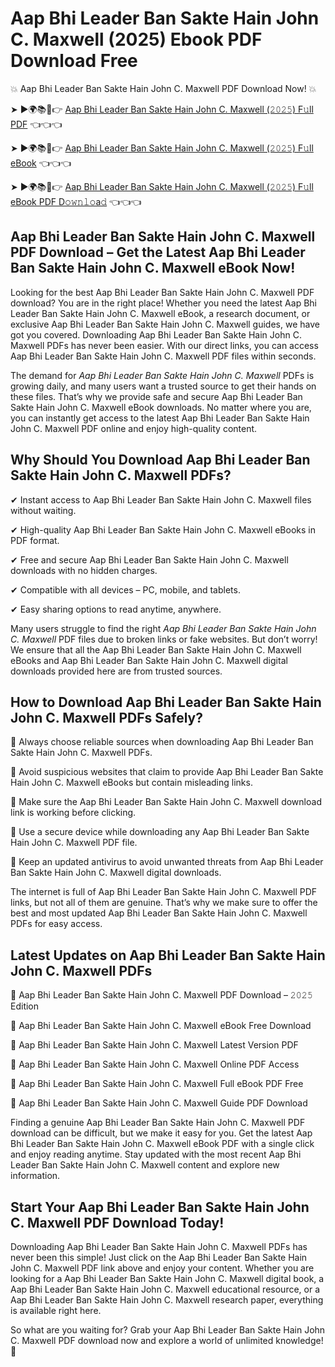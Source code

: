 # Aap Bhi Leader Ban Sakte Hain John C. Maxwell (2025) Ebook PDF Download Free

💥 Aap Bhi Leader Ban Sakte Hain John C. Maxwell PDF Download Now! 💥

➤ ►🌍📚📱👉 [Aap Bhi Leader Ban Sakte Hain John C. Maxwell (𝟸𝟶𝟸𝟻) F𝚞ll PDF](https://getpdf.xyz/aap-bhi-leader-ban-sakte-hain-john-c.-maxwell) 👈👈👈


➤ ►🌍📚📱👉 [Aap Bhi Leader Ban Sakte Hain John C. Maxwell (𝟸𝟶𝟸𝟻) F𝚞ll eBook](https://getpdf.xyz/aap-bhi-leader-ban-sakte-hain-john-c.-maxwell) 👈👈👈


➤ ►🌍📚📱👉 [Aap Bhi Leader Ban Sakte Hain John C. Maxwell (𝟸𝟶𝟸𝟻) F𝚞ll eBook PDF D𝚘𝚠𝚗𝚕𝚘a𝚍](https://getpdf.xyz/aap-bhi-leader-ban-sakte-hain-john-c.-maxwell) 👈👈👈


## Aap Bhi Leader Ban Sakte Hain John C. Maxwell PDF Download – Get the Latest Aap Bhi Leader Ban Sakte Hain John C. Maxwell eBook Now!

Looking for the best Aap Bhi Leader Ban Sakte Hain John C. Maxwell PDF download? You are in the right place! Whether you need the latest Aap Bhi Leader Ban Sakte Hain John C. Maxwell eBook, a research document, or exclusive Aap Bhi Leader Ban Sakte Hain John C. Maxwell guides, we have got you covered. Downloading Aap Bhi Leader Ban Sakte Hain John C. Maxwell PDFs has never been easier. With our direct links, you can access Aap Bhi Leader Ban Sakte Hain John C. Maxwell PDF files within seconds.

The demand for *Aap Bhi Leader Ban Sakte Hain John C. Maxwell* PDFs is growing daily, and many users want a trusted source to get their hands on these files. That’s why we provide safe and secure Aap Bhi Leader Ban Sakte Hain John C. Maxwell eBook downloads. No matter where you are, you can instantly get access to the latest Aap Bhi Leader Ban Sakte Hain John C. Maxwell PDF online and enjoy high-quality content.

## Why Should You Download Aap Bhi Leader Ban Sakte Hain John C. Maxwell PDFs?

✔ Instant access to Aap Bhi Leader Ban Sakte Hain John C. Maxwell files without waiting.

✔ High-quality Aap Bhi Leader Ban Sakte Hain John C. Maxwell eBooks in PDF format.

✔ Free and secure Aap Bhi Leader Ban Sakte Hain John C. Maxwell downloads with no hidden charges.

✔ Compatible with all devices – PC, mobile, and tablets.

✔ Easy sharing options to read anytime, anywhere.

Many users struggle to find the right *Aap Bhi Leader Ban Sakte Hain John C. Maxwell* PDF files due to broken links or fake websites. But don’t worry! We ensure that all the Aap Bhi Leader Ban Sakte Hain John C. Maxwell eBooks and Aap Bhi Leader Ban Sakte Hain John C. Maxwell digital downloads provided here are from trusted sources.

## How to Download Aap Bhi Leader Ban Sakte Hain John C. Maxwell PDFs Safely?

📌 Always choose reliable sources when downloading Aap Bhi Leader Ban Sakte Hain John C. Maxwell PDFs.

📌 Avoid suspicious websites that claim to provide Aap Bhi Leader Ban Sakte Hain John C. Maxwell eBooks but contain misleading links.

📌 Make sure the Aap Bhi Leader Ban Sakte Hain John C. Maxwell download link is working before clicking.

📌 Use a secure device while downloading any Aap Bhi Leader Ban Sakte Hain John C. Maxwell PDF file.

📌 Keep an updated antivirus to avoid unwanted threats from Aap Bhi Leader Ban Sakte Hain John C. Maxwell digital downloads.

The internet is full of Aap Bhi Leader Ban Sakte Hain John C. Maxwell PDF links, but not all of them are genuine. That’s why we make sure to offer the best and most updated Aap Bhi Leader Ban Sakte Hain John C. Maxwell PDFs for easy access.

## Latest Updates on Aap Bhi Leader Ban Sakte Hain John C. Maxwell PDFs

🔹 Aap Bhi Leader Ban Sakte Hain John C. Maxwell PDF Download – 𝟸𝟶𝟸𝟻 Edition

🔹 Aap Bhi Leader Ban Sakte Hain John C. Maxwell eBook Free Download

🔹 Aap Bhi Leader Ban Sakte Hain John C. Maxwell Latest Version PDF

🔹 Aap Bhi Leader Ban Sakte Hain John C. Maxwell Online PDF Access

🔹 Aap Bhi Leader Ban Sakte Hain John C. Maxwell Full eBook PDF Free

🔹 Aap Bhi Leader Ban Sakte Hain John C. Maxwell Guide PDF Download

Finding a genuine Aap Bhi Leader Ban Sakte Hain John C. Maxwell PDF download can be difficult, but we make it easy for you. Get the latest Aap Bhi Leader Ban Sakte Hain John C. Maxwell eBook PDF with a single click and enjoy reading anytime. Stay updated with the most recent Aap Bhi Leader Ban Sakte Hain John C. Maxwell content and explore new information.

## Start Your Aap Bhi Leader Ban Sakte Hain John C. Maxwell PDF Download Today!

Downloading Aap Bhi Leader Ban Sakte Hain John C. Maxwell PDFs has never been this simple! Just click on the Aap Bhi Leader Ban Sakte Hain John C. Maxwell PDF link above and enjoy your content. Whether you are looking for a Aap Bhi Leader Ban Sakte Hain John C. Maxwell digital book, a Aap Bhi Leader Ban Sakte Hain John C. Maxwell educational resource, or a Aap Bhi Leader Ban Sakte Hain John C. Maxwell research paper, everything is available right here.

So what are you waiting for? Grab your Aap Bhi Leader Ban Sakte Hain John C. Maxwell PDF download now and explore a world of unlimited knowledge! 🚀